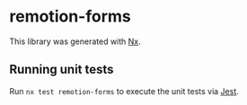 # remotion-forms

This library was generated with [Nx](https://nx.dev).

## Running unit tests

Run `nx test remotion-forms` to execute the unit tests via [Jest](https://jestjs.io).
